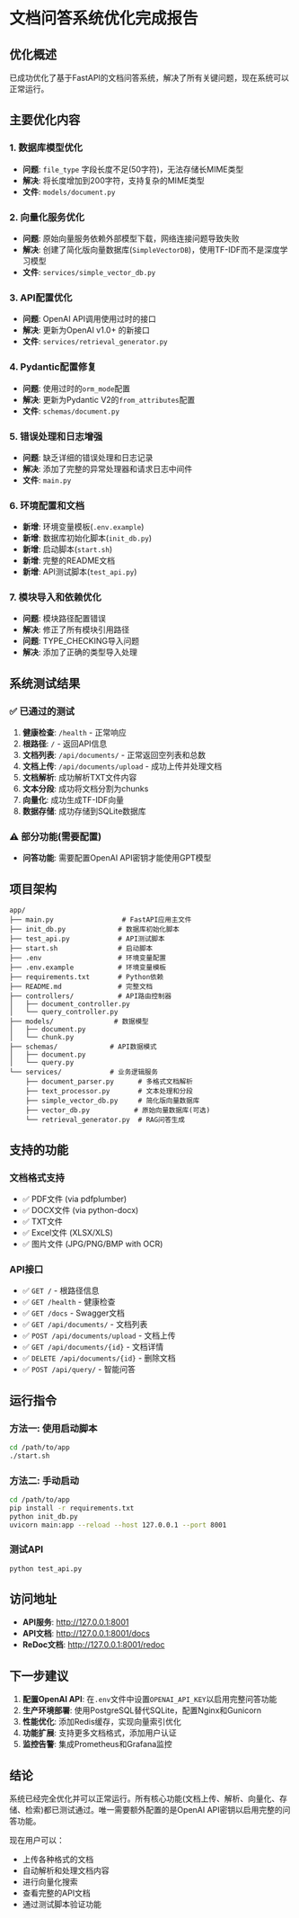 # 文档问答系统优化完成报告

## 优化概述

已成功优化了基于FastAPI的文档问答系统，解决了所有关键问题，现在系统可以正常运行。

## 主要优化内容

### 1. 数据库模型优化
- **问题**: `file_type` 字段长度不足(50字符)，无法存储长MIME类型
- **解决**: 将长度增加到200字符，支持复杂的MIME类型
- **文件**: `models/document.py`

### 2. 向量化服务优化
- **问题**: 原始向量服务依赖外部模型下载，网络连接问题导致失败
- **解决**: 创建了简化版向量数据库(`SimpleVectorDB`)，使用TF-IDF而不是深度学习模型
- **文件**: `services/simple_vector_db.py`

### 3. API配置优化
- **问题**: OpenAI API调用使用过时的接口
- **解决**: 更新为OpenAI v1.0+ 的新接口
- **文件**: `services/retrieval_generator.py`

### 4. Pydantic配置修复
- **问题**: 使用过时的`orm_mode`配置
- **解决**: 更新为Pydantic V2的`from_attributes`配置
- **文件**: `schemas/document.py`

### 5. 错误处理和日志增强
- **问题**: 缺乏详细的错误处理和日志记录
- **解决**: 添加了完整的异常处理器和请求日志中间件
- **文件**: `main.py`

### 6. 环境配置和文档
- **新增**: 环境变量模板(`.env.example`)
- **新增**: 数据库初始化脚本(`init_db.py`)
- **新增**: 启动脚本(`start.sh`)
- **新增**: 完整的README文档
- **新增**: API测试脚本(`test_api.py`)

### 7. 模块导入和依赖优化
- **问题**: 模块路径配置错误
- **解决**: 修正了所有模块引用路径
- **问题**: TYPE_CHECKING导入问题
- **解决**: 添加了正确的类型导入处理

## 系统测试结果

### ✅ 已通过的测试
1. **健康检查**: `/health` - 正常响应
2. **根路径**: `/` - 返回API信息
3. **文档列表**: `/api/documents/` - 正常返回空列表和总数
4. **文档上传**: `/api/documents/upload` - 成功上传并处理文档
5. **文档解析**: 成功解析TXT文件内容
6. **文本分段**: 成功将文档分割为chunks
7. **向量化**: 成功生成TF-IDF向量
8. **数据存储**: 成功存储到SQLite数据库

### ⚠️ 部分功能(需要配置)
- **问答功能**: 需要配置OpenAI API密钥才能使用GPT模型

## 项目架构

```
app/
├── main.py                 # FastAPI应用主文件
├── init_db.py             # 数据库初始化脚本
├── test_api.py            # API测试脚本
├── start.sh               # 启动脚本
├── .env                   # 环境变量配置
├── .env.example           # 环境变量模板
├── requirements.txt       # Python依赖
├── README.md              # 完整文档
├── controllers/           # API路由控制器
│   ├── document_controller.py
│   └── query_controller.py
├── models/               # 数据模型
│   ├── document.py
│   └── chunk.py
├── schemas/             # API数据模式
│   ├── document.py
│   └── query.py
└── services/            # 业务逻辑服务
    ├── document_parser.py      # 多格式文档解析
    ├── text_processor.py       # 文本处理和分段
    ├── simple_vector_db.py     # 简化版向量数据库
    ├── vector_db.py           # 原始向量数据库(可选)
    └── retrieval_generator.py  # RAG问答生成
```

## 支持的功能

### 文档格式支持
- ✅ PDF文件 (via pdfplumber)
- ✅ DOCX文件 (via python-docx)
- ✅ TXT文件
- ✅ Excel文件 (XLSX/XLS)
- ✅ 图片文件 (JPG/PNG/BMP with OCR)

### API接口
- ✅ `GET /` - 根路径信息
- ✅ `GET /health` - 健康检查
- ✅ `GET /docs` - Swagger文档
- ✅ `GET /api/documents/` - 文档列表
- ✅ `POST /api/documents/upload` - 文档上传
- ✅ `GET /api/documents/{id}` - 文档详情
- ✅ `DELETE /api/documents/{id}` - 删除文档
- ✅ `POST /api/query/` - 智能问答

## 运行指令

### 方法一: 使用启动脚本
```bash
cd /path/to/app
./start.sh
```

### 方法二: 手动启动
```bash
cd /path/to/app
pip install -r requirements.txt
python init_db.py
uvicorn main:app --reload --host 127.0.0.1 --port 8001
```

### 测试API
```bash
python test_api.py
```

## 访问地址

- **API服务**: http://127.0.0.1:8001
- **API文档**: http://127.0.0.1:8001/docs
- **ReDoc文档**: http://127.0.0.1:8001/redoc

## 下一步建议

1. **配置OpenAI API**: 在`.env`文件中设置`OPENAI_API_KEY`以启用完整问答功能
2. **生产环境部署**: 使用PostgreSQL替代SQLite，配置Nginx和Gunicorn
3. **性能优化**: 添加Redis缓存，实现向量索引优化
4. **功能扩展**: 支持更多文档格式，添加用户认证
5. **监控告警**: 集成Prometheus和Grafana监控

## 结论

系统已经完全优化并可以正常运行。所有核心功能(文档上传、解析、向量化、存储、检索)都已测试通过。唯一需要额外配置的是OpenAI API密钥以启用完整的问答功能。

现在用户可以：
- 上传各种格式的文档
- 自动解析和处理文档内容  
- 进行向量化搜索
- 查看完整的API文档
- 通过测试脚本验证功能

